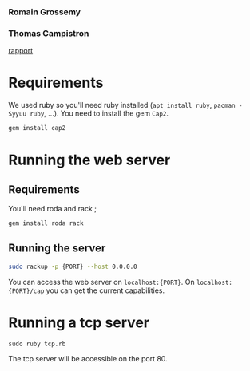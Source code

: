 ### Romain Grossemy
### Thomas Campistron

[rapport](RAPPORT.md)

# Requirements

We used ruby so you'll need ruby installed (`apt install ruby`, `pacman -Syyuu ruby`, ...).
You need to install the gem `Cap2`.

```bash
gem install cap2
```

# Running the web server

## Requirements

You'll need roda and rack ;

```bash
gem install roda rack
```

## Running the server

```bash
sudo rackup -p {PORT} --host 0.0.0.0
```

You can access the web server on `localhost:{PORT}`.
On `localhost:{PORT}/cap` you can get the current capabilities.

# Running a tcp server

```
sudo ruby tcp.rb
```

The tcp server will be accessible on the port 80.
